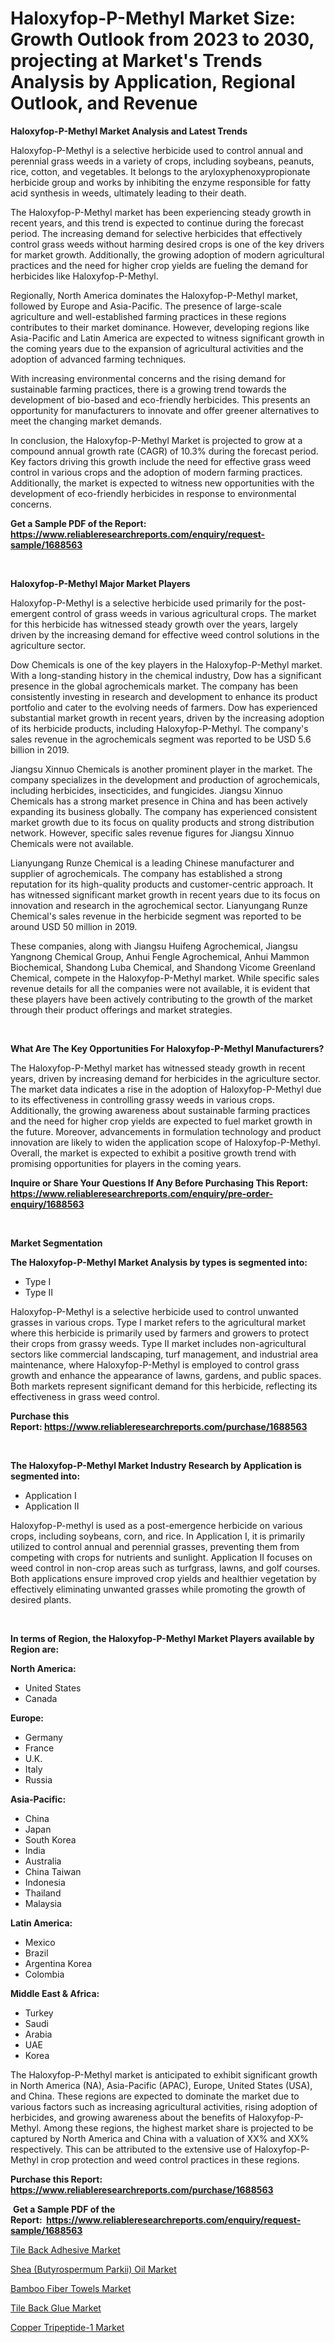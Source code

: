 <p><h1>Haloxyfop-P-Methyl Market Size: Growth Outlook from 2023 to 2030, projecting at Market's Trends Analysis by Application, Regional Outlook, and Revenue</h1></p><p><strong>Haloxyfop-P-Methyl Market Analysis and Latest Trends</strong></p>
<p><p>Haloxyfop-P-Methyl is a selective herbicide used to control annual and perennial grass weeds in a variety of crops, including soybeans, peanuts, rice, cotton, and vegetables. It belongs to the aryloxyphenoxypropionate herbicide group and works by inhibiting the enzyme responsible for fatty acid synthesis in weeds, ultimately leading to their death.</p><p>The Haloxyfop-P-Methyl market has been experiencing steady growth in recent years, and this trend is expected to continue during the forecast period. The increasing demand for selective herbicides that effectively control grass weeds without harming desired crops is one of the key drivers for market growth. Additionally, the growing adoption of modern agricultural practices and the need for higher crop yields are fueling the demand for herbicides like Haloxyfop-P-Methyl.</p><p>Regionally, North America dominates the Haloxyfop-P-Methyl market, followed by Europe and Asia-Pacific. The presence of large-scale agriculture and well-established farming practices in these regions contributes to their market dominance. However, developing regions like Asia-Pacific and Latin America are expected to witness significant growth in the coming years due to the expansion of agricultural activities and the adoption of advanced farming techniques.</p><p>With increasing environmental concerns and the rising demand for sustainable farming practices, there is a growing trend towards the development of bio-based and eco-friendly herbicides. This presents an opportunity for manufacturers to innovate and offer greener alternatives to meet the changing market demands.</p><p>In conclusion, the Haloxyfop-P-Methyl Market is projected to grow at a compound annual growth rate (CAGR) of 10.3% during the forecast period. Key factors driving this growth include the need for effective grass weed control in various crops and the adoption of modern farming practices. Additionally, the market is expected to witness new opportunities with the development of eco-friendly herbicides in response to environmental concerns.</p></p>
<p><strong>Get a Sample PDF of the Report:&nbsp; <a href="https://www.reliableresearchreports.com/enquiry/request-sample/1688563">https://www.reliableresearchreports.com/enquiry/request-sample/1688563</a></strong></p>
<p>&nbsp;</p>
<p><strong>Haloxyfop-P-Methyl Major Market Players</strong></p>
<p><p>Haloxyfop-P-Methyl is a selective herbicide used primarily for the post-emergent control of grass weeds in various agricultural crops. The market for this herbicide has witnessed steady growth over the years, largely driven by the increasing demand for effective weed control solutions in the agriculture sector.</p><p>Dow Chemicals is one of the key players in the Haloxyfop-P-Methyl market. With a long-standing history in the chemical industry, Dow has a significant presence in the global agrochemicals market. The company has been consistently investing in research and development to enhance its product portfolio and cater to the evolving needs of farmers. Dow has experienced substantial market growth in recent years, driven by the increasing adoption of its herbicide products, including Haloxyfop-P-Methyl. The company's sales revenue in the agrochemicals segment was reported to be USD 5.6 billion in 2019.</p><p>Jiangsu Xinnuo Chemicals is another prominent player in the market. The company specializes in the development and production of agrochemicals, including herbicides, insecticides, and fungicides. Jiangsu Xinnuo Chemicals has a strong market presence in China and has been actively expanding its business globally. The company has experienced consistent market growth due to its focus on quality products and strong distribution network. However, specific sales revenue figures for Jiangsu Xinnuo Chemicals were not available.</p><p>Lianyungang Runze Chemical is a leading Chinese manufacturer and supplier of agrochemicals. The company has established a strong reputation for its high-quality products and customer-centric approach. It has witnessed significant market growth in recent years due to its focus on innovation and research in the agrochemical sector. Lianyungang Runze Chemical's sales revenue in the herbicide segment was reported to be around USD 50 million in 2019.</p><p>These companies, along with Jiangsu Huifeng Agrochemical, Jiangsu Yangnong Chemical Group, Anhui Fengle Agrochemical, Anhui Mammon Biochemical, Shandong Luba Chemical, and Shandong Vicome Greenland Chemical, compete in the Haloxyfop-P-Methyl market. While specific sales revenue details for all the companies were not available, it is evident that these players have been actively contributing to the growth of the market through their product offerings and market strategies.</p></p>
<p>&nbsp;</p>
<p><strong>What Are The Key Opportunities For Haloxyfop-P-Methyl Manufacturers?</strong></p>
<p><p>The Haloxyfop-P-Methyl market has witnessed steady growth in recent years, driven by increasing demand for herbicides in the agriculture sector. The market data indicates a rise in the adoption of Haloxyfop-P-Methyl due to its effectiveness in controlling grassy weeds in various crops. Additionally, the growing awareness about sustainable farming practices and the need for higher crop yields are expected to fuel market growth in the future. Moreover, advancements in formulation technology and product innovation are likely to widen the application scope of Haloxyfop-P-Methyl. Overall, the market is expected to exhibit a positive growth trend with promising opportunities for players in the coming years.</p></p>
<p><strong>Inquire or Share Your Questions If Any Before Purchasing This Report: <a href="https://www.reliableresearchreports.com/enquiry/pre-order-enquiry/1688563">https://www.reliableresearchreports.com/enquiry/pre-order-enquiry/1688563</a></strong></p>
<p>&nbsp;</p>
<p><strong>Market Segmentation</strong></p>
<p><strong>The Haloxyfop-P-Methyl Market Analysis by types is segmented into:</strong></p>
<p><ul><li>Type I</li><li>Type II</li></ul></p>
<p><p>Haloxyfop-P-Methyl is a selective herbicide used to control unwanted grasses in various crops. Type I market refers to the agricultural market where this herbicide is primarily used by farmers and growers to protect their crops from grassy weeds. Type II market includes non-agricultural sectors like commercial landscaping, turf management, and industrial area maintenance, where Haloxyfop-P-Methyl is employed to control grass growth and enhance the appearance of lawns, gardens, and public spaces. Both markets represent significant demand for this herbicide, reflecting its effectiveness in grass weed control.</p></p>
<p><strong>Purchase this Report:&nbsp;<a href="https://www.reliableresearchreports.com/purchase/1688563">https://www.reliableresearchreports.com/purchase/1688563</a></strong></p>
<p>&nbsp;</p>
<p><strong>The Haloxyfop-P-Methyl Market Industry Research by Application is segmented into:</strong></p>
<p><ul><li>Application I</li><li>Application II</li></ul></p>
<p><p>Haloxyfop-P-methyl is used as a post-emergence herbicide on various crops, including soybeans, corn, and rice. In Application I, it is primarily utilized to control annual and perennial grasses, preventing them from competing with crops for nutrients and sunlight. Application II focuses on weed control in non-crop areas such as turfgrass, lawns, and golf courses. Both applications ensure improved crop yields and healthier vegetation by effectively eliminating unwanted grasses while promoting the growth of desired plants.</p></p>
<p>&nbsp;</p>
<p><strong>In terms of Region, the Haloxyfop-P-Methyl Market Players available by Region are:</strong></p>
<p>
    <p> <strong> North America: </strong>
        <ul>
            <li>United States</li>
            <li>Canada</li>
        </ul>
        </p> 
    <p> <strong> Europe: </strong>
        <ul>
            <li>Germany</li>
            <li>France</li>
            <li>U.K.</li>
            <li>Italy</li>
            <li>Russia</li>
        </ul>
        </p> 
    <p> <strong> Asia-Pacific: </strong>
        <ul>
            <li>China</li>
            <li>Japan</li>
            <li>South Korea</li>
            <li>India</li>
            <li>Australia</li>
            <li>China Taiwan</li>
            <li>Indonesia</li>
            <li>Thailand</li>
            <li>Malaysia</li>
        </ul>
        </p> 
    <p> <strong> Latin America: </strong>
        <ul>
            <li>Mexico</li>
            <li>Brazil</li>
            <li>Argentina Korea</li>
            <li>Colombia</li>
        </ul>
        </p> 
    <p> <strong> Middle East & Africa: </strong>
        <ul>
            <li>Turkey</li>
            <li>Saudi</li>
            <li>Arabia</li>
            <li>UAE</li>
            <li>Korea</li>
        </ul>
    </p>
    </p>
<p><p>The Haloxyfop-P-Methyl market is anticipated to exhibit significant growth in North America (NA), Asia-Pacific (APAC), Europe, United States (USA), and China. These regions are expected to dominate the market due to various factors such as increasing agricultural activities, rising adoption of herbicides, and growing awareness about the benefits of Haloxyfop-P-Methyl. Among these regions, the highest market share is projected to be captured by North America and China with a valuation of XX% and XX% respectively. This can be attributed to the extensive use of Haloxyfop-P-Methyl in crop protection and weed control practices in these regions.</p></p>
<p><strong>Purchase this Report: <a href="https://www.reliableresearchreports.com/purchase/1688563">https://www.reliableresearchreports.com/purchase/1688563</a></strong></p>
<p>&nbsp;<strong>Get a Sample PDF of the Report:&nbsp;&nbsp;<a href="https://www.reliableresearchreports.com/enquiry/request-sample/1688563">https://www.reliableresearchreports.com/enquiry/request-sample/1688563</a></strong></p>
<p><strong></strong></p>
<p><p><a href="https://medium.com/@barttrantow2023/tile-back-adhesive-market-share-evolution-and-market-growth-trends-2023-2030-e5200a0fe3e6">Tile Back Adhesive Market</a></p><p><a href="https://www.linkedin.com/pulse/shea-butyrospermum-parkii-oil-market-size-growth-forecast/">Shea (Butyrospermum Parkii) Oil Market</a></p><p><a href="https://www.linkedin.com/pulse/bamboo-fiber-towels-market-research-report-provides-thorough/">Bamboo Fiber Towels Market</a></p><p><a href="https://medium.com/@lincolnfeil/decoding-tile-back-glue-market-metrics-market-share-trends-and-growth-patterns-73c55e3d30d0">Tile Back Glue Market</a></p><p><a href="https://www.linkedin.com/pulse/copper-tripeptide-1-market-share-amp-new-trends-analysis-report/">Copper Tripeptide-1 Market</a></p></p>